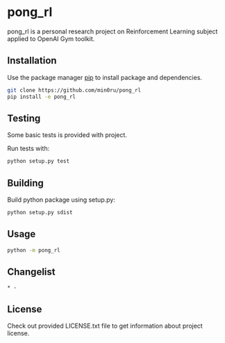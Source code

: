 # pong_rl 

pong_rl is a personal research project on Reinforcement Learning subject applied to OpenAI Gym toolkit.

## Installation

Use the package manager [pip](https://pip.pypa.io/en/stable/) to install package and dependencies.

```bash
git clone https://github.com/min0ru/pong_rl
pip install -e pong_rl
```

## Testing

Some basic tests is provided with project.

Run tests with:

```bash
python setup.py test
```

## Building

Build python package using setup.py:

```bash
python setup.py sdist
```

## Usage

```bash
python -m pong_rl
```

## Changelist

    * -

## License

Check out provided LICENSE.txt file to get information about project license.
